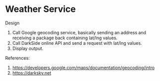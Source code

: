 # Weather Service

Design

1. Call Google geocoding service, basically sending an address and receiving a package back containing lat/lng values.
2. Call DarkSide online API and send a request with lat/lng values.
3. Display output.


References:
1. https://developers.google.com/maps/documentation/geocoding/intro
2. https://darksky.net
